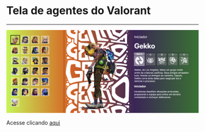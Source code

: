 # Tela de agentes do Valorant

***

![Tela de agentes do Valorant](./assets/image.png)

Acesse clicando [aqui](https://pedro-4rtur/Tela-de-agentes-Valorant)
